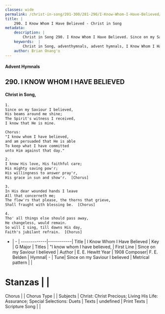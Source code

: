 ```yaml
---
classes: wide
permalink: /christ-in-song/201-300/281-290/I-Know-Whom-I-Have-Believed/
title: |
    290. I Know Whom I Have Believed - Christ in Song
metadata:
    description: |
        Christ in Song 290. I Know Whom I Have Believed. Since on my Saviour I believed, His beams around me shine; The Spirit's witness I received, I know that He is mine. Chorus: "I know whom I have believed, and am persuaded that He is able To keep what I have committed unto Him against that day."
    keywords:  |
        Christ in Song, adventhymnals, advent hymnals, I Know Whom I Have Believed, Since on my Saviour I believed. "I know whom I have believed,
    author: Brian Onang'o
---
```


#### Advent Hymnals
## 290. I KNOW WHOM I HAVE BELIEVED
####  Christ in Song,

```txt
1.
Since on my Saviour I believed,
His beams around me shine;
The Spirit's witness I received,
I know that He is mine.

Chorus:
"I know whom I have believed,
and am persuaded that He is able
To keep what I have committed
unto Him against that day."

2.
I know His love, His faithful care;
His mighty saving pow'r;
His willingness to answer pray'r,
His grace in sun and show'r.  [Chorus]

3.
In His dear wounded hands I leave
All that concerneth me;
The flow'rs that please, the thorns that grieve,
Shall fraught with blessing be.  [Chorus]

4.
Tho' all things else should pass away,
He changeless, would remain.
So will I sing, till dawns His day,
Faith's jubilant refrain.  [Chorus]

```

- |   -  |
-------------|------------|
Title | I Know Whom I Have Believed |
Key | G Major |
Titles | "I know whom I have believed, |
First Line | Since on my Saviour I believed |
Author | E. E. Hewitt
Year | 1908
Composer| F. E. Belden |
Hymnal|  - |
Tune| Since on my Saviour I believed |
Metrical pattern | |
# Stanzas |  |
Chorus |  |
Chorus Type |  |
Subjects | Christ: Christ Precious; Living His Life: Assurance; Special Selections: Duets |
Texts | undefined |
Print Texts | 
Scripture Song |  |
    
